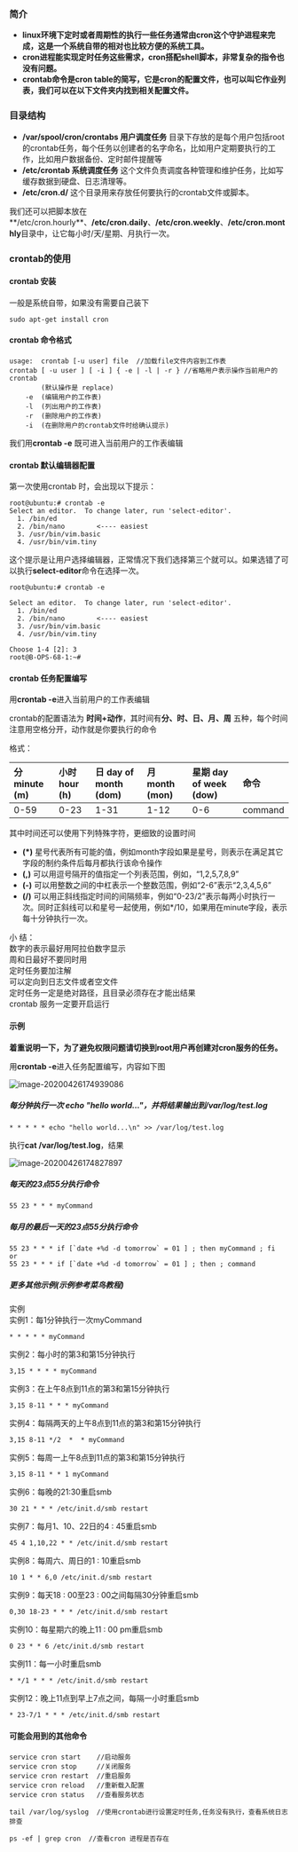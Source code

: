 ### 简介

*   **linux环境下定时或者周期性的执行一些任务通常由cron这个守护进程来完成，这是一个系统自带的相对也比较方便的系统工具。**
*   **cron进程能实现定时任务这些需求，cron搭配shell脚本，非常复杂的指令也没有问题。**
*   **crontab命令是cron table的简写，它是cron的配置文件，也可以叫它作业列表，我们可以在以下文件夹内找到相关配置文件。**

### 目录结构

*   **/var/spool/cron/crontabs 用户调度任务** 目录下存放的是每个用户包括root的crontab任务，每个任务以创建者的名字命名，比如用户定期要执行的工作，比如用户数据备份、定时邮件提醒等
*   **/etc/crontab 系统调度任务** 这个文件负责调度各种管理和维护任务，比如写缓存数据到硬盘、日志清理等。
*   **/etc/cron.d/** 这个目录用来存放任何要执行的crontab文件或脚本。

我们还可以把脚本放在\*\*/etc/cron.hourly\*\*、**/etc/cron.daily**、**/etc/cron.weekly**、**/etc/cron.monthly**目录中，让它每小时/天/星期、月执行一次。

### crontab的使用

#### crontab 安装

一般是系统自带，如果没有需要自己装下

```
sudo apt-get install cron

```

#### crontab 命令格式

```
usage:  crontab [-u user] file  //加载file文件内容到工作表
crontab [ -u user ] [ -i ] { -e | -l | -r } //省略用户表示操作当前用户的crontab
		(默认操作是 replace)
	-e	(编辑用户的工作表)
	-l	(列出用户的工作表)
	-r	(删除用户的工作表)
	-i	(在删除用户的crontab文件时给确认提示)

```

我们用**crontab -e** 既可进入当前用户的工作表编辑

#### crontab 默认编辑器配置

第一次使用crontab 时，会出现以下提示：

```
root@ubuntu:# crontab -e
Select an editor.  To change later, run 'select-editor'.
  1. /bin/ed
  2. /bin/nano        <---- easiest
  3. /usr/bin/vim.basic
  4. /usr/bin/vim.tiny

```

这个提示是让用户选择编辑器，正常情况下我们选择第三个就可以。如果选错了可以执行**select-editor**命令在选择一次。

```
root@ubuntu:# crontab -e

Select an editor.  To change later, run 'select-editor'.
  1. /bin/ed
  2. /bin/nano        <---- easiest
  3. /usr/bin/vim.basic
  4. /usr/bin/vim.tiny

Choose 1-4 [2]: 3
root@B-OPS-68-1:~#

```

#### crontab 任务配置编写

用**crontab -e**进入当前用户的工作表编辑

crontab的配置语法为 **时间+动作**，其时间有**分、时、日、月、周** 五种，每个时间注意用空格分开，动作就是你要执行的命令

格式：

| 分 minute (m) | 小时 hour (h) | 日 day of month (dom) | 月 month (mon) | 星期 day of week (dow) | 命令      |
| :----------- | :---------- | :------------------- | :------------ | :------------------- | :------ |
| 0-59         | 0-23        | 1-31                 | 1-12          | 0-6                  | command |

其中时间还可以使用下列特殊字符，更细致的设置时间

*   **(\*)** 星号代表所有可能的值，例如month字段如果是星号，则表示在满足其它字段的制约条件后每月都执行该命令操作
*   **(,)** 可以用逗号隔开的值指定一个列表范围，例如，“1,2,5,7,8,9”
*   **(-)** 可以用整数之间的中杠表示一个整数范围，例如“2-6”表示“2,3,4,5,6”
*   **(/)** 可以用正斜线指定时间的间隔频率，例如“0-23/2”表示每两小时执行一次。同时正斜线可以和星号一起使用，例如\*/10，如果用在minute字段，表示每十分钟执行一次。

小 结：\
数字的表示最好用阿拉伯数字显示\
周和日最好不要同时用\
定时任务要加注解\
可以定向到日志文件或者空文件\
定时任务一定是绝对路径，且目录必须存在才能出结果\
crontab 服务一定要开启运行

#### 示例

**着重说明一下，为了避免权限问题请切换到root用户再创建对cron服务的任务。**

用**crontab -e**进入任务配置编写，内容如下图

![image-20200426174939086](https://img2020.cnblogs.com/blog/1652001/202004/1652001-20200427083601232-129674041.png "image-20200426174939086")

##### 每分钟执行一次 echo "hello world..."，并将结果输出到/var/log/test.log

```
* * * * * echo "hello world...\n" >> /var/log/test.log

```

执行**cat /var/log/test.log**，结果

![image-20200426174827897](https://img2020.cnblogs.com/blog/1652001/202004/1652001-20200427083600696-1061351916.png "image-20200426174827897")

##### 每天的23点55分执行命令

```
55 23 * * * myCommand

```

##### 每月的最后一天的23点55分执行命令

```
55 23 * * * if [`date +%d -d tomorrow` = 01 ] ; then myCommand ; fi 
or 
55 23 * * * if [`date +%d -d tomorrow` = 01 ] ; then ; command

```

##### 更多其他示例(示例参考菜鸟教程)

实例\
实例1：每1分钟执行一次myCommand

```
* * * * * myCommand

```

实例2：每小时的第3和第15分钟执行

```
3,15 * * * * myCommand

```

实例3：在上午8点到11点的第3和第15分钟执行

```
3,15 8-11 * * * myCommand

```

实例4：每隔两天的上午8点到11点的第3和第15分钟执行

```
3,15 8-11 */2  *  * myCommand

```

实例5：每周一上午8点到11点的第3和第15分钟执行

```
3,15 8-11 * * 1 myCommand

```

实例6：每晚的21:30重启smb

```
30 21 * * * /etc/init.d/smb restart

```

实例7：每月1、10、22日的4 : 45重启smb

```
45 4 1,10,22 * * /etc/init.d/smb restart

```

实例8：每周六、周日的1 : 10重启smb

```
10 1 * * 6,0 /etc/init.d/smb restart

```

实例9：每天18 : 00至23 : 00之间每隔30分钟重启smb

```
0,30 18-23 * * * /etc/init.d/smb restart

```

实例10：每星期六的晚上11 : 00 pm重启smb

```
0 23 * * 6 /etc/init.d/smb restart

```

实例11：每一小时重启smb

```
* */1 * * * /etc/init.d/smb restart

```

实例12：晚上11点到早上7点之间，每隔一小时重启smb

```
* 23-7/1 * * * /etc/init.d/smb restart

```

#### 可能会用到的其他命令

    service cron start    //启动服务
    service cron stop     //关闭服务
    service cron restart  //重启服务
    service cron reload   //重新载入配置
    service cron status   //查看服务状态 

    tail /var/log/syslog  //使用crontab进行设置定时任务,任务没有执行，查看系统日志排查

    ps -ef | grep cron  //查看cron 进程是否存在

